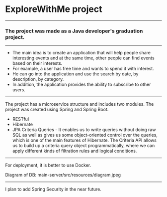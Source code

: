

# ExploreWithMe project  

___

### The project was made as a Java developer's graduation project.  

___

* The main idea is to create an application that will help people share interesting events and at the same time, 
other people can find events based on their interests.  
* For example, a user has free time and wants to spend it with interest. 
* He can go into the application and use the search by date, by description, by category.  
* In addition, the application provides the ability to subscribe to other users.  

___  

The project has a microservice structure and includes two modules. 
The project was created using Spring and Spring Boot.  

* RESTful
* Hibernate
* JPA Criteria Queries - It enables us to write queries without doing raw  SQL as well as gives us some object-oriented control over the queries, which is one of the main features of Hibernate. The Criteria API allows us to build up a criteria query object programmatically, where we can apply different kinds of filtration rules and logical conditions.  

___

For deployment, it is better to use Docker.  

Diagram of DB: main-server/src/resources/diagram.jpeg  

____

I plan to add Spring Security in the near future.










